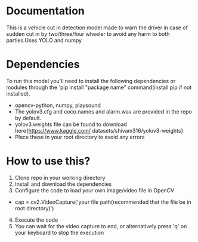 # Documentation
This is a vehicle cut in detection model made to warn the driver in case of sudden cut in by two/three/four wheeler to avoid any harm to both parties.Uses YOLO and numpy 


# Dependencies
To run this model you'll need to install the following dependencies or modules through the 
'pip install "package name" command(install pip if not installed).

* opencv-python, numpy, playsound
* The yolov3.cfg  and coco.names and alarm.wav are provided in the repo by default.
* yolov3.weights file can be found to download here{https://www.kaggle.com/ datasets/shivam316/yolov3-weights}
* Place these in your root directory to avoid  any errors

# How to use this? 

1. Clone repo in your working directory
2. Install and download the dependencies
3. Configure the code to load your own image/video file in OpenCV

* cap = cv2.VideoCapture('your file path(recommended that the file be in root directory)')

   
4. Execute the code
5. You can wait for the video capture to end, or alternatively press 'q'   on your keyboard to stop the execution 

